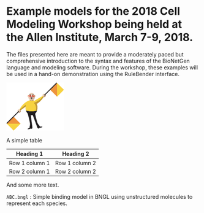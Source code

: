# Example models for the 2018 Cell Modeling Workshop being held at the Allen Institute, March 7-9, 2018.

The files presented here are meant to provide a moderately paced but comprehensive introduction to the syntax and features of the BioNetGen language and modeling software. During the workshop, these examples will be used in a hand-on demonstration using the RuleBender interface. 

![Flagman](images/Flagman.gif)

A simple table

Heading 1 | Heading 2
--------- | ---------
Row 1 column 1 | Row 1 column 2
Row 2 column 1 | Row 2 column 2

And some more text.

`ABC.bngl`
: Simple binding model in BNGL using unstructured molecules to represent each species.
